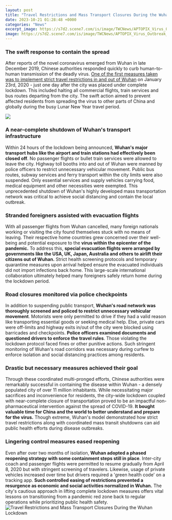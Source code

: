 ```yaml
---
layout: post
title: "Travel Restrictions and Mass Transport Closures During the Wuhan Lockdown"
date: 2023-10-21 01:28:48 +0000
categories: "News"
excerpt_image: https://s7d2.scene7.com/is/image/TWCNews/APTOPIX_Virus_Outbreak_China_Lockdown_Lifted_58986
image: https://s7d2.scene7.com/is/image/TWCNews/APTOPIX_Virus_Outbreak_China_Lockdown_Lifted_58986
---
```


### The swift response to contain the spread
After reports of the novel coronavirus emerged from Wuhan in late December 2019, Chinese authorities responded quickly to curb human-to-human transmission of the deadly virus. [One of the first measures taken was to implement strict travel restrictions in and out of Wuhan](https://thelivenews.github.io/2023-10-26-a-guide-to-the-best-things-to-do-in-grenada/) on January 23rd, 2020 - just one day after the city was placed under complete lockdown. This included halting all commercial flights, train services and bus routes departing from the city. The swift action aimed to prevent affected residents from spreading the virus to other parts of China and globally during the busy Lunar New Year travel period.

![](https://s.abcnews.com/images/International/queue-for-train-after-wuhan-lockdown-lifts-getty-2_hpEmbed_20200408-035348_23x15_992.jpg)
### A near-complete shutdown of Wuhan's transport infrastructure  
Within 24 hours of the lockdown being announced, **Wuhan's major transport hubs like the airport and train stations had effectively been closed off**. No passenger flights or bullet train services were allowed to leave the city. Highway toll booths into and out of Wuhan were manned by police officers to restrict unnecessary vehicular movement. Public bus routes, subway services and ferry transport within the city limits were also suspended. Only essential services and supply vehicles carrying food, medical equipment and other necessities were exempted. This unprecedented shutdown of Wuhan's highly developed mass transportation network was critical to achieve social distancing and contain the local outbreak.
### Stranded foreigners assisted with evacuation flights
With all passenger flights from Wuhan cancelled, many foreign nationals working or visiting the city found themselves stuck with no means of leaving. Their respective home countries grew concerned over their well-being and potential exposure to the **virus within the epicenter of the pandemic.** To address this, **special evacuation flights were arranged by governments like the USA, UK, Japan, Australia and others to airlift their citizens out of Wuhan.** Strict health screening protocols and temporary quarantine measures upon arrival helped ensure the evacuated individuals did not import infections back home. This large-scale international collaboration ultimately helped many foreigners safely return home during the lockdown period.
### Road closures monitored via police checkpoints  
In addition to suspending public transport, **Wuhan's road network was thoroughly screened and policed to restrict unnecessary vehicular movement**. Motorists were only permitted to drive if they had a valid reason like transporting essential goods or seeking medical help. Else, private cars were off-limits and highway exits in/out of the city were blocked using barricades and checkpoints. **Police officers examined documents and questioned drivers to enforce the travel rules**. Those violating the lockdown protocol faced fines or other punitive actions. Such stringent monitoring of Wuhan's road corridors was necessary during curfew to enforce isolation and social distancing practices among residents.
### Drastic but necessary measures achieved their goal
Through these coordinated multi-pronged efforts, Chinese authorities were remarkably successful in containing the disease within Wuhan - a densely populated city of over 11 million inhabitants. While necessitating major sacrifices and inconvenience for residents, the city-wide lockdown coupled with near-complete closure of transportation proved to be an impactful non-pharmaceutical intervention against the spread of COVID-19. **It bought valuable time for China and the world to better understand and prepare for the virus.** Though extreme, Wuhan's model demonstrated how strict travel restrictions along with coordinated mass transit shutdowns can aid public health efforts during disease outbreaks.
### Lingering control measures eased reopening   
Even after over two months of isolation, **Wuhan adopted a phased reopening strategy with some containment steps still in place**. Inter-city coach and passenger flights were permitted to resume gradually from April 8, 2020 but with stringent screening of travelers. Likewise, usage of private vehicles increased over time but drivers required a 'green health code' on a tracking app. **Such controlled easing of restrictions prevented a resurgence as economic and social activities normalized in Wuhan.** The city's cautious approach in lifting complete lockdown measures offers vital lessons on transitioning from a pandemic red zone back to regular operations while prioritizing public health safety.
![Travel Restrictions and Mass Transport Closures During the Wuhan Lockdown](https://s7d2.scene7.com/is/image/TWCNews/APTOPIX_Virus_Outbreak_China_Lockdown_Lifted_58986)